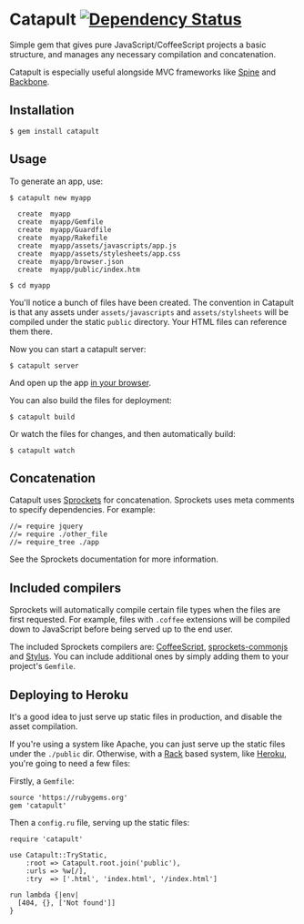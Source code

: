 # Catapult [![Dependency Status](https://gemnasium.com/maccman/catapult.png)](https://gemnasium.com/maccman/catapult)

Simple gem that gives pure JavaScript/CoffeeScript projects a basic structure, and manages any necessary compilation and concatenation.

Catapult is especially useful alongside MVC frameworks like [Spine](http://spinejs.com) and [Backbone](http://backbonejs.org).

## Installation

    $ gem install catapult

## Usage

To generate an app, use:

    $ catapult new myapp

      create  myapp
      create  myapp/Gemfile
      create  myapp/Guardfile
      create  myapp/Rakefile
      create  myapp/assets/javascripts/app.js
      create  myapp/assets/stylesheets/app.css
      create  myapp/browser.json
      create  myapp/public/index.htm

    $ cd myapp

You'll notice a bunch of files have been created. The convention in Catapult is that any assets under `assets/javascripts` and `assets/stylsheets` will be compiled under the static `public` directory. Your HTML files can reference them there.

Now you can start a catapult server:

    $ catapult server

And open up the app [in your browser](http://localhost:9292).

You can also build the files for deployment:

    $ catapult build

Or watch the files for changes, and then automatically build:

    $ catapult watch

## Concatenation

Catapult uses [Sprockets](https://github.com/sstephenson/sprockets) for concatenation. Sprockets uses meta comments to specify dependencies. For example:

    //= require jquery
    //= require ./other_file
    //= require_tree ./app

See the Sprockets documentation for more information.

## Included compilers

Sprockets will automatically compile certain file types when the files are first requested. For example, files with `.coffee` extensions will be compiled down to JavaScript before being served up to the end user.

The included Sprockets compilers are: [CoffeeScript](http://coffeescript.org), [sprockets-commonjs](http://github.com/maccman/sprockets-commonjs) and [Stylus](http://learnboost.github.com/stylus/). You can include additional ones by simply adding them to your project's `Gemfile`.

## Deploying to Heroku

It's a good idea to just serve up static files in production, and disable the asset compilation.

If you're using a system like Apache, you can just serve up the static files under the `./public` dir. Otherwise, with a [Rack](http://rack.github.com) based system, like [Heroku](http://heroku.com), you're going to need a few files:

Firstly, a `Gemfile`:

    source 'https://rubygems.org'
    gem 'catapult'

Then a `config.ru` file, serving up the static files:

    require 'catapult'

    use Catapult::TryStatic,
        :root => Catapult.root.join('public'),
        :urls => %w[/],
        :try  => ['.html', 'index.html', '/index.html']

    run lambda {|env|
      [404, {}, ['Not found']]
    }